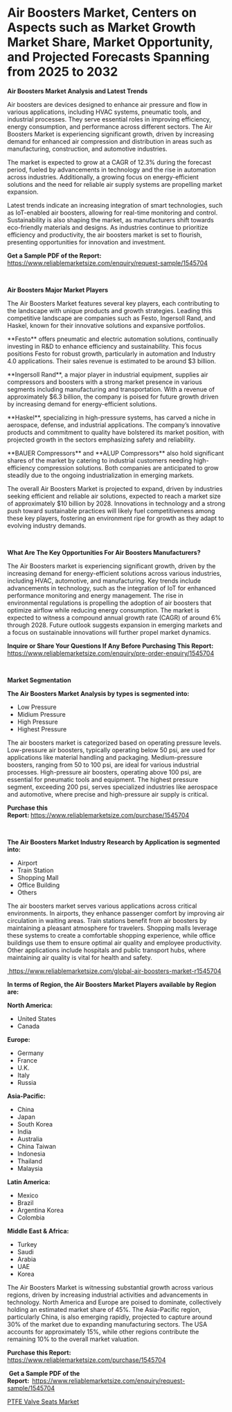 <p><h1>Air Boosters Market, Centers on Aspects such as Market Growth Market Share, Market Opportunity, and Projected Forecasts Spanning from 2025 to 2032</h1></p><p><strong>Air Boosters Market Analysis and Latest Trends</strong></p>
<p><p>Air boosters are devices designed to enhance air pressure and flow in various applications, including HVAC systems, pneumatic tools, and industrial processes. They serve essential roles in improving efficiency, energy consumption, and performance across different sectors. The Air Boosters Market is experiencing significant growth, driven by increasing demand for enhanced air compression and distribution in areas such as manufacturing, construction, and automotive industries.</p><p>The market is expected to grow at a CAGR of 12.3% during the forecast period, fueled by advancements in technology and the rise in automation across industries. Additionally, a growing focus on energy-efficient solutions and the need for reliable air supply systems are propelling market expansion. </p><p>Latest trends indicate an increasing integration of smart technologies, such as IoT-enabled air boosters, allowing for real-time monitoring and control. Sustainability is also shaping the market, as manufacturers shift towards eco-friendly materials and designs. As industries continue to prioritize efficiency and productivity, the air boosters market is set to flourish, presenting opportunities for innovation and investment.</p></p>
<p><strong>Get a Sample PDF of the Report:&nbsp;</strong> <a href="https://www.reliablemarketsize.com/enquiry/request-sample/1545704?utm_campaign=2733&utm_medium=2&utm_source=Github&utm_content=ia&utm_term=08042025&utm_id=air-boosters">https://www.reliablemarketsize.com/enquiry/request-sample/1545704</a></p>
<p>&nbsp;</p>
<p><strong>Air Boosters Major Market Players</strong></p>
<p><p>The Air Boosters Market features several key players, each contributing to the landscape with unique products and growth strategies. Leading this competitive landscape are companies such as Festo, Ingersoll Rand, and Haskel, known for their innovative solutions and expansive portfolios.</p><p>**Festo** offers pneumatic and electric automation solutions, continually investing in R&D to enhance efficiency and sustainability. This focus positions Festo for robust growth, particularly in automation and Industry 4.0 applications. Their sales revenue is estimated to be around $3 billion.</p><p>**Ingersoll Rand**, a major player in industrial equipment, supplies air compressors and boosters with a strong market presence in various segments including manufacturing and transportation. With a revenue of approximately $6.3 billion, the company is poised for future growth driven by increasing demand for energy-efficient solutions.</p><p>**Haskel**, specializing in high-pressure systems, has carved a niche in aerospace, defense, and industrial applications. The company’s innovative products and commitment to quality have bolstered its market position, with projected growth in the sectors emphasizing safety and reliability.</p><p>**BAUER Compressors** and **ALUP Compressors** also hold significant shares of the market by catering to industrial customers needing high-efficiency compression solutions. Both companies are anticipated to grow steadily due to the ongoing industrialization in emerging markets.</p><p>The overall Air Boosters Market is projected to expand, driven by industries seeking efficient and reliable air solutions, expected to reach a market size of approximately $10 billion by 2028. Innovations in technology and a strong push toward sustainable practices will likely fuel competitiveness among these key players, fostering an environment ripe for growth as they adapt to evolving industry demands.</p></p>
<p>&nbsp;</p>
<p><strong>What Are The Key Opportunities For Air Boosters Manufacturers?</strong></p>
<p><p>The Air Boosters market is experiencing significant growth, driven by the increasing demand for energy-efficient solutions across various industries, including HVAC, automotive, and manufacturing. Key trends include advancements in technology, such as the integration of IoT for enhanced performance monitoring and energy management. The rise in environmental regulations is propelling the adoption of air boosters that optimize airflow while reducing energy consumption. The market is expected to witness a compound annual growth rate (CAGR) of around 6% through 2028. Future outlook suggests expansion in emerging markets and a focus on sustainable innovations will further propel market dynamics.</p></p>
<p><strong>Inquire or Share Your Questions If Any Before Purchasing This Report:</strong> <a href="https://www.reliablemarketsize.com/enquiry/pre-order-enquiry/1545704?utm_campaign=2733&utm_medium=2&utm_source=Github&utm_content=ia&utm_term=08042025&utm_id=air-boosters">https://www.reliablemarketsize.com/enquiry/pre-order-enquiry/1545704</a></p>
<p>&nbsp;</p>
<p><strong>Market Segmentation</strong></p>
<p><strong>The Air Boosters Market Analysis by types is segmented into:</strong></p>
<p><ul><li>Low Pressure</li><li>Midium Pressure</li><li>High Pressure</li><li>Highest Pressure</li></ul></p>
<p><p>The air boosters market is categorized based on operating pressure levels. Low-pressure air boosters, typically operating below 50 psi, are used for applications like material handling and packaging. Medium-pressure boosters, ranging from 50 to 100 psi, are ideal for various industrial processes. High-pressure air boosters, operating above 100 psi, are essential for pneumatic tools and equipment. The highest pressure segment, exceeding 200 psi, serves specialized industries like aerospace and automotive, where precise and high-pressure air supply is critical.</p></p>
<p><strong>Purchase this Report:&nbsp;</strong><a href="https://www.reliablemarketsize.com/purchase/1545704?utm_campaign=2733&utm_medium=2&utm_source=Github&utm_content=ia&utm_term=08042025&utm_id=air-boosters">https://www.reliablemarketsize.com/purchase/1545704</a></p>
<p>&nbsp;</p>
<p><strong>The Air Boosters Market Industry Research by Application is segmented into:</strong></p>
<p><ul><li>Airport</li><li>Train Station</li><li>Shopping Mall</li><li>Office Building</li><li>Others</li></ul></p>
<p><p>The air boosters market serves various applications across critical environments. In airports, they enhance passenger comfort by improving air circulation in waiting areas. Train stations benefit from air boosters by maintaining a pleasant atmosphere for travelers. Shopping malls leverage these systems to create a comfortable shopping experience, while office buildings use them to ensure optimal air quality and employee productivity. Other applications include hospitals and public transport hubs, where maintaining air quality is vital for health and safety.</p></p>
<p><a href="https://www.reliablemarketsize.com/global-air-boosters-market-r1545704?utm_campaign=2733&utm_medium=2&utm_source=Github&utm_content=ia&utm_term=08042025&utm_id=air-boosters">&nbsp;https://www.reliablemarketsize.com/global-air-boosters-market-r1545704</a></p>
<p><strong>In terms of Region, the Air Boosters Market Players available by Region are:</strong></p>
<p>
    <p> <strong> North America: </strong>
        <ul>
            <li>United States</li>
            <li>Canada</li>
        </ul>
        </p> 
    <p> <strong> Europe: </strong>
        <ul>
            <li>Germany</li>
            <li>France</li>
            <li>U.K.</li>
            <li>Italy</li>
            <li>Russia</li>
        </ul>
        </p> 
    <p> <strong> Asia-Pacific: </strong>
        <ul>
            <li>China</li>
            <li>Japan</li>
            <li>South Korea</li>
            <li>India</li>
            <li>Australia</li>
            <li>China Taiwan</li>
            <li>Indonesia</li>
            <li>Thailand</li>
            <li>Malaysia</li>
        </ul>
        </p> 
    <p> <strong> Latin America: </strong>
        <ul>
            <li>Mexico</li>
            <li>Brazil</li>
            <li>Argentina Korea</li>
            <li>Colombia</li>
        </ul>
        </p> 
    <p> <strong> Middle East & Africa: </strong>
        <ul>
            <li>Turkey</li>
            <li>Saudi</li>
            <li>Arabia</li>
            <li>UAE</li>
            <li>Korea</li>
        </ul>
    </p>
    </p>
<p><p>The Air Boosters Market is witnessing substantial growth across various regions, driven by increasing industrial activities and advancements in technology. North America and Europe are poised to dominate, collectively holding an estimated market share of 45%. The Asia-Pacific region, particularly China, is also emerging rapidly, projected to capture around 30% of the market due to expanding manufacturing sectors. The USA accounts for approximately 15%, while other regions contribute the remaining 10% to the overall market valuation.</p></p>
<p><strong>Purchase this Report: </strong><a href="https://www.reliablemarketsize.com/purchase/1545704?utm_campaign=2733&utm_medium=2&utm_source=Github&utm_content=ia&utm_term=08042025&utm_id=air-boosters">https://www.reliablemarketsize.com/purchase/1545704</a></p>
<p>&nbsp;<strong>Get a Sample PDF of the Report:&nbsp;&nbsp;</strong><a href="https://www.reliablemarketsize.com/enquiry/request-sample/1545704?utm_campaign=2733&utm_medium=2&utm_source=Github&utm_content=ia&utm_term=08042025&utm_id=air-boosters">https://www.reliablemarketsize.com/enquiry/request-sample/1545704</a></p>
<p><strong></strong></p>
<p><p><a href="https://github.com/yoshih12/Market-Research-Report-List-4/blob/main/ptfe-valve-seats-market.md?utm_campaign=2733&utm_medium=2&utm_source=Github&utm_content=ia&utm_term=08042025&utm_id=air-boosters">PTFE Valve Seats Market</a></p></p>
